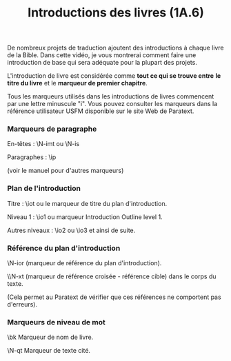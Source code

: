 ﻿---
title: Introductions des livres (1A.6)
---
De nombreux projets de traduction ajoutent des introductions à chaque livre de la Bible. Dans cette vidéo, je vous montrerai comment faire une introduction de base qui sera adéquate pour la plupart des projets.

L'introduction de livre est considérée comme **tout ce qui se trouve entre** **le titre du livre** et le **marqueur de premier chapitre**.

Tous les marqueurs utilisés dans les introductions de livres commencent par une lettre minuscule "i". Vous pouvez consulter les marqueurs dans la référence utilisateur USFM disponible sur le site Web de Paratext.

### Marqueurs de paragraphe

En-têtes : \\N-imt ou \N-is

Paragraphes : \\ip

(voir le manuel pour d'autres marqueurs)

### Plan de l'introduction

Titre : \iot ou le marqueur de titre du plan d'introduction.

Niveau 1 : \io1 ou marqueur Introduction Outline level 1.

Autres niveaux : \io2 ou \io3 et ainsi de suite.

### Référence du plan d'introduction

\\N-ior (marqueur de référence du plan d'introduction).

\\\N-xt (marqueur de référence croisée - référence cible) dans le corps du texte.

(Cela permet au Paratext de vérifier que ces références ne comportent pas d'erreurs).

### Marqueurs de niveau de mot

\bk Marqueur de nom de livre.

\\N-qt Marqueur de texte cité.
